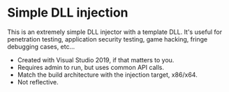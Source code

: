 # Simple DLL injection
This is an extremely simple DLL injector with a template DLL. It's useful for penetration testing, application security testing, game hacking, fringe debugging cases, etc...

* Created with Visual Studio 2019, if that matters to you. 
* Requires admin to run, but uses common API calls. 
* Match the build architecture with the injection target, x86/x64.
* Not reflective.
